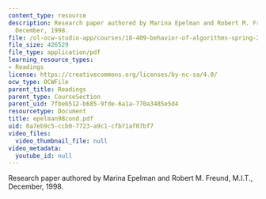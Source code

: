 ```yaml
---
content_type: resource
description: Research paper authored by Marina Epelman and Robert M. Freund, M.I.T.,
  December, 1998.
file: /ol-ocw-studio-app/courses/18-409-behavior-of-algorithms-spring-2002/0a7eb9c5ccb07723a9c1cfb71af07bf7_epelman98cond.pdf
file_size: 426529
file_type: application/pdf
learning_resource_types:
- Readings
license: https://creativecommons.org/licenses/by-nc-sa/4.0/
ocw_type: OCWFile
parent_title: Readings
parent_type: CourseSection
parent_uid: 7fbeb512-b685-9fde-6a1a-770a3485e5d4
resourcetype: Document
title: epelman98cond.pdf
uid: 0a7eb9c5-ccb0-7723-a9c1-cfb71af07bf7
video_files:
  video_thumbnail_file: null
video_metadata:
  youtube_id: null
---
```

Research paper authored by Marina Epelman and Robert M. Freund, M.I.T., December, 1998.